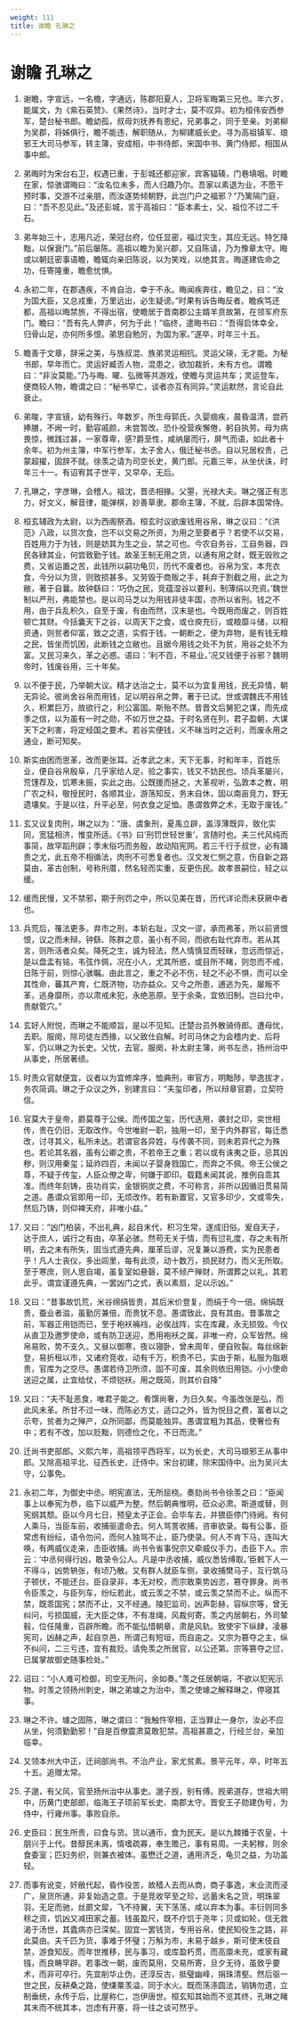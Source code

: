 ```yaml
---
weight: 111
title: 谢瞻 孔琳之
---
```


# 谢瞻 孔琳之

1. <span id="谢瞻_孔琳之-1"></span>
谢瞻，字宣远，一名檐，字通远，陈郡阳夏人，卫将军晦第三兄也。年六岁，能属文，为《紫石英赞》、《果然诗》，当时才士，莫不叹异。初为桓伟安西参军，楚台秘书郎。瞻幼孤，叔母刘抚养有恩纪，兄弟事之，同于至亲。刘弟柳为吴郡，将姊俱行，瞻不能违，解职随从，为柳建威长史。寻为高祖镇军、琅邪王大司马参军，转主簿，安成相，中书侍郎，宋国中书、黄门侍郎，相国从事中郎。

2. <span id="谢瞻_孔琳之-2"></span>
弟晦时为宋台右卫，权遇已重，于彭城还都迎家，宾客辐辏，门巷填咽。时瞻在家，惊骇谓晦曰：“汝名位未多，而人归趣乃尔。吾家以素退为业，不愿干预时事，交游不过亲朋，而汝遂势倾朝野，此岂门户之福邪？”乃篱隔门庭，曰：“吾不忍见此。”及还彭城，言于高祖曰：“臣本素士，父、祖位不过二千石。

3. <span id="谢瞻_孔琳之-3"></span>
弟年始三十，志用凡近，荣冠台府，位任显密，福过灾生，其应无远。特乞降黜，以保衰门。”前后屡陈。高祖以瞻为吴兴郡，又自陈请，乃为豫章太守。晦或以朝廷密事语瞻，瞻辄向亲旧陈说，以为笑戏，以绝其言。晦遂建佐命之功，任寄隆重，瞻愈忧惧。

4. <span id="谢瞻_孔琳之-4"></span>
永初二年，在郡遇疾，不肯自治，幸于不永。晦闻疾奔往，瞻见之，曰：“汝为国大臣，又总戎重，万里远出，必生疑谤。”时果有诉告晦反者。瞻疾笃还都，高祖以晦禁旅，不得出宿，使瞻居于晋南郡公主婿羊贲故第，在领军府东门。瞻曰：“吾有先人弊庐，何为于此！”临终，遣晦书曰：“吾得启体幸全，归骨山足，亦何所多恨。弟思自勉厉，为国为家。”遂卒，时年三十五。

5. <span id="谢瞻_孔琳之-5"></span>
瞻善于文章，辞采之美，与族叔混、族弟灵运相抗。灵运父瑛，无才能。为秘书郎，早年而亡。灵运好臧否人物，混患之，欲加裁折，未有方也。谓瞻曰：“非汝莫能。”乃与晦、曜、弘微等共游戏，使瞻与灵运共车；灵运登车，便商较人物，瞻谓之曰：“秘书早亡，谈者亦互有同异。”灵运默然，言论自此衰止。

6. <span id="谢瞻_孔琳之-6"></span>
弟晙，字宣镜，幼有殊行。年数岁，所生母郭氏，久婴痼疾，晨昏温清，尝药捧膳，不阙一时，勤容戚颜，未尝暂改。恐仆役营疾懈倦，躬自执劳。母为病畏惊，微践过甚，一家尊卑，感?爵至性，咸纳屡而行，屏气而语，如此者十余年。初为州主簿，中军行参军，太子舍人，俄迁秘书丞。自以兄居权贵，己蒙超擢，固辞不就。徐羡之请为司空长史，黄门郎。元嘉三年，从坐伏诛，时年三十一。有诏宥其子世平，又早卒，无后。

7. <span id="谢瞻_孔琳之-7"></span>
孔琳之，字彦琳，会稽人。祖沈，晋丞相掾。父曌，光禄大夫。琳之强正有志力，好文义，解音律，能弹棋，妙善草隶。郡命主簿，不就，后辟本国常侍。

8. <span id="谢瞻_孔琳之-8"></span>
桓玄辅政为太尉，以为西阁祭酒。桓玄时议欲废钱用谷帛，琳之议曰：“《洪范》八政，以货次食，岂不以交易之所资，为用之至要者乎？若使不以交易，百姓用力于为钱，则是妨其为生之业，禁之可也。今农自务谷，工自务器，四民各肄其业，何尝致勤于钱。故圣王制无用之货，以通有用之财，既无毁败之费，又省运置之苦，此钱所以嗣功龟贝，历代不废者也。谷帛为宝，本充衣食，今分以为货，则致损甚多。又劳毁于商贩之手，耗弃于割截之用，此之为敝，著于自曩。故钟繇曰：‘巧伪之民，竞蕴湿谷以要利，制薄绢以充资。’魏世制以严刑，弗能禁也。是以司马芝以为用钱非徒丰国，亦所以省刑。钱之不用，由于兵乱积久，自至于废，有由而然，汉末是也。今既用而废之，则百姓顿亡其财。今括囊天下之谷，以周天下之食，或仓庾充衍，或粮靡斗储，以相资通，则贫者仰富，致之之道，实假于钱。一朝断之，便为弃物，是有钱无粮之民，皆坐而饥困，此断钱之立敝也。且据今用钱之处不为贫，用谷之处不为富。又民习来久，革之必惑。语曰：‘利不百，不易业。’况又钱便于谷邪？魏明帝时，钱废谷用，三十年矣。

9. <span id="谢瞻_孔琳之-9"></span>
以不便于民，乃举朝大议。精才达治之士，莫不以为宜复用钱，民无异情，朝无异论。彼尚舍谷帛而用钱，足以明谷帛之弊，著于已试。世或谓魏氏不用钱久，积累巨万，故欲行之，利公富国。斯殆不然。昔晋文后舅犯之谋，而先成季之信，以为虽有一时之勋，不如万世之益。于时名贤在列，君子盈朝，大谋天下之利害，将定经国之要术。若谷实便钱，义不昧当时之近利，而废永用之通业，断可知矣。

10. <span id="谢瞻_孔琳之-10"></span>
斯实由困而思革，改而更张耳。近孝武之末，天下无事，时和年丰，百姓乐业，便自谷帛殷阜，几乎家给人足，验之事实，钱又不妨民也。顷兵革屡兴，荒馑荐及，饥寒未振，实此之由。公既援而拯之，大革视听，弘敦本之教，明广农之科，敬授民时，各顺其业，游荡知反，务末自休，固以南亩竞力，野无遗壤矣。于是以往，升平必至，何衣食之足恤。愚谓救弊之术，无取于废钱。”

11. <span id="谢瞻_孔琳之-11"></span>
玄又议复肉刑，琳之以为：“唐、虞象刑，夏禹立辟，盖淳薄既异，致化实同，宽猛相济，惟变所适。《书》曰‘刑罚世轻世重’，言随时也。夫三代风纯而事简，故罕蹈刑辟；季末俗巧而务殷，故动陷宪网。若三千行于叔世，必有踊贵之尤，此五帝不相循法，肉刑不可悉复者也。汉文发仁恻之意，伤自新之路莫由，革古创制，号称刑厝，然名轻而实重，反更伤民。故孝景嗣位，轻之以缓。

12. <span id="谢瞻_孔琳之-12"></span>
缓而民慢，又不禁邪，期于刑罚之中，所以见美在昔，历代详论而未获厥中者也。

13. <span id="谢瞻_孔琳之-13"></span>
兵荒后，罹法更多。弃市之刑，本斩右趾，汉文一谬，承而弗革，所以前贤恨恨，议之而未辩。钟繇、陈群之意，虽小有不同，而欲右趾代弃市。若从其言，则所活者众矣。降死之生，诚为轻法，然人情慎显而轻昧，忽远而惊近，是以盘盂有铭，韦弦作佩，况在小人，尤其所惑，或目所不睹，则忽而不戒，日陈于前，则惊心骇瞩。由此言之，重之不必不伤，轻之不必不惧，而可以全其性命，蕃其产育，仁既济物，功亦益众。又今之所患，逋逃为先，屡叛不革，逃身靡所，亦以肃戒未犯，永绝恶原。至于余条，宜依旧制。岂曰允中，贵献管穴。”

14. <span id="谢瞻_孔琳之-14"></span>
玄好人附悦，而琳之不能顺旨，是以不见知。迁楚台员外散骑侍郎。遭母忧，去职。服阕，除司徒左西掾，以父致仕自解。时司马休之为会稽内史、后将军，仍以琳之为长史。父忧，去官。服阕，补太尉主簿，尚书左丞，扬州治中从事史，所居著绩。

15. <span id="谢瞻_孔琳之-15"></span>
时责众官献便宜，议者以为宜修庠序，恤典刑，审官方，明黜陟，举逸拔才，务农简调。琳之于众议之外，别建言曰：“夫玺印者，所以辩章官爵，立契符信。

16. <span id="谢瞻_孔琳之-16"></span>
官莫大于皇帝，爵莫尊于公侯。而传国之玺，历代迭用，袭封之印，奕世相传，贵在仍旧，无取改作。今世唯尉一职，独用一印，至于内外群官，每迁悉改，讨寻其义，私所未达。若谓官各异姓，与传袭不同，则未若异代之为殊也。若论其名器，虽有公卿之贵，不若帝王之重；若以或有诛夷之臣，忌其凶秽，则汉用秦玺；延祚四百，未闻以子婴身戮国亡，而弃之不佩。帝王公侯之尊，不疑于传玺，人臣众僚之卑，何嫌于即印。载籍未闻其说，推例自乖其准。而终年刻铸，丧功肖实，金银铜炭之费，不可称言，非所以因循旧贯易简之道。愚谓众官即用一印，无烦改作。若有新置官，又官多印少，文或零失，然后乃铸，则仰裨天府，非唯小益。”

17. <span id="谢瞻_孔琳之-17"></span>
又曰：“凶门柏装，不出礼典，起自末代，积习生常，遂成旧俗。爰自天子，达于庶人，诚行之有由，卒革必骇。然苟无关于情，而有愆礼度，存之未有所明，去之未有所失，固当式遵先典，厘革后谬，况复兼以游费，实为民患者乎！凡人士丧仪，多出闾里，每有此须，动十数万，损民财力，而义无所取。至于寒庶，则人思自竭，虽复室如悬磬，莫不倾产殚财，所谓葬之以礼，其若此乎。谓宜谨遵先典，一罢凶门之式，表以素扇，足以示凶。”

18. <span id="谢瞻_孔琳之-18"></span>
又曰：“昔事故饥荒，米谷绵绢皆贵，其后米价登复，而绢于今一倍。绵绢既贵，蚕业者滋，虽勤厉兼倍，而贵犹不息。愚谓致此，良有其由。昔事故之前，军器正用铠而已，至于袍袄裲裆，必俟战阵，实在库藏，永无损毁。今仪从直卫及邀罗使命，或有防卫送迎，悉用袍袄之属，非唯一府，众军皆然。绵帛易败，势不支久。又昼以御寒，夜以寝卧，曾未周年，便自败裂。每丝绵新登，易折租以市，又诸府竞收，动有千万，积贵不已，实由于斯，私服为脂艰贵，官库为之空尽。愚谓若侍卫所须，固不可废，其余则依旧用铠。小小使命送迎之属，止宜给仗，不烦铠袄。用之既简，则其价自降”

19. <span id="谢瞻_孔琳之-19"></span>
又曰：“夫不耻恶食，唯君子能之。肴馔尚奢，为日久矣。今虽改张是弘，而此风未革。所甘不过一味，而陈必方丈，适口之外，皆为悦目之费，富者以之示夸，贫者为之殚产，众所同鄙，而莫能独异。愚谓宜粗为其品，使奢俭有中；若有不改，加以贬黜，则德俭之化，不日而流。”

20. <span id="谢瞻_孔琳之-20"></span>
迁尚书吏部郎。义熙六年，高祖领平西将军，以为长史，大司马琅邪王从事中郎。又除高祖平北、征西长史，迁侍中。宋台初建，除宋国侍中。出为吴兴太守，公事免。

21. <span id="谢瞻_孔琳之-21"></span>
永初二年，为御史中丞。明宪直法，无所屈桡。奏劾尚书令徐羡之曰：“臣闻事上以奉宪为恭，临下以威严为整。然后朝典惟明，莅众必肃。斯道或替，则宪纲其颓。臣以今月七日，预皇太子正会。会毕车去，并猥臣停门待阙。有何人乘马，当臣车前，收捕驱遣命去。何人骂詈收捕，咨审欲录。每有公事，臣常虑有纷纭，语令勿问，而何人独骂不止，臣乃使录。何人不肯下马，连叫大唤，有两威仪走来，击臣收捕。尚书令省事倪宗又牵威仪手力，击臣下人。宗云：‘中丞何得行凶，敢录令公人。凡是中丞收捕，威仪悉皆缚取。’臣敕下人一不得斗，凶势辀张，有顷乃散。又有群人就臣车侧，录收捕樊马子，互行筑马子顿伏，不能还台。臣自录非，本无对校，而宗敢乘势凶恣，篡夺罪身。尚书令臣羡之，与臣列车，纷纭若此，或云羡之不禁，或云羡之禁而不止。纵而不禁，既乖国宪；禁而不止，又不经通。陵犯监司，凶声彰赫，容纵宗等，曾无纠问，亏损国威，无大臣之体，不有准绳，风裁何寄。羡之内居朝右，外司辇毂，位任隆重，百辟所瞻。而不能弘惜朝章，肃是风轨。致使宇下纵肆，凌暴宪司，凶赫之声，起自京邑，所谓己有短垣，而自逾之。又宗为篡夺之主，纵不纠问，二三亏违，宜有裁贬。请免羡之所居官，以公还第。宗等篡夺之愆，已属掌故御史随事检处。”

22. <span id="谢瞻_孔琳之-22"></span>
诏曰：“小人难可检御，司空无所问，余如奏。”羡之任居朝端，不欲以犯宪示物。时羡之领扬州刺史，琳之弟璩之为治中，羡之使璩之解释琳之，停寝其事。

23. <span id="谢瞻_孔琳之-23"></span>
琳之不许。璩之固陈，琳之谓曰：“我触忤宰相，正当罪止一身尔，汝必不应从坐，何须勤勤邪！”自是百僚震肃莫敢犯禁。高祖甚嘉之，行经兰台，亲加临幸。

24. <span id="谢瞻_孔琳之-24"></span>
又领本州大中正，迁祠部尚书。不治产业，家尤贫素。景平元年，卒，时年五十五。追赠太常。

25. <span id="谢瞻_孔琳之-25"></span>
子邈，有父风，官至扬州治中从事史。邈子觊，别有傅。觊弟道存，世祖大明中，历黄门吏部郎，临海王子顼前军长史、南郡太守。晋安王子勋建伪号，为侍中，行雍州事。事败自杀。

26. <span id="谢瞻_孔琳之-26"></span>
史臣曰：民生所贵，曰食与货。货以通币，食为民天。是以九棘播于农皇，十朋兴于上代。昔醇民未离，情嗜疏寡，奉生赡己，事有易周。一夫躬稼，则余食委室；匹妇务织，则兼衣被体。虽懋迁之道，通用济乏，龟贝之益，为功盖轻。

27. <span id="谢瞻_孔琳之-27"></span>
而事有讹变，奸敝代起，昏作役苦，故穑人去而从商，商子事逸，末业流而浸广，泉货所通，非复始造之意。于是竞收罕至之珍，远蓄未名之货，明珠翠羽，无足而驰，丝罽文犀，飞不待翼，天下荡荡，咸以弃本为事。丰衍则同多稌之资，饥凶又减田家之蓄。钱虽盈尺，既不疗饥于尧年；贝或如轮，信无救渴于汤世，其蠹病亦已深矣。固宜一罢钱货，专用谷帛，使民知役生之路，非此莫由。夫千匹为货，事难于怀璧；万斛为市，未易于越乡，斯可使末伎自禁，游食知反。而年世推移，民与事习，或库盈朽贯，而高廪未充，或家有藏镪，而良畴罕辟。若事改一朝，废而莫用，交易所寄，旦夕无待，虽致乎要术，而非可卒行。先宜削华止伪，还淳反古，抵璧幽峰，捐珠清壑。然后驱一世之民，反耕桑之路，使缣粟羡溢，同于水火。既而荡涤圆法，销铸勿遗，立制垂统，永传于后，比屋称仁，岂伊唐世。桓玄知其始而不览其终，孔琳之睹其末而不统其本，岂虑有开塞，将一往之谈可然乎。
